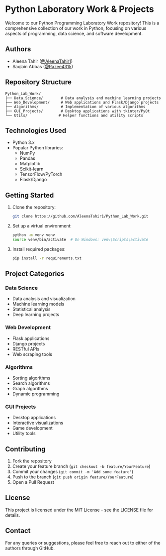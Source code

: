 # Python Laboratory Work & Projects

Welcome to our Python Programming Laboratory Work repository! This is a comprehensive collection of our work in Python, focusing on various aspects of programming, data science, and software development.

## Authors

- Aleena Tahir ([@AleenaTahir1](https://github.com/AleenaTahir1))
- Saqlain Abbas ([@Razee4315](https://github.com/Razee4315))

## Repository Structure

```
Python_Lab_Work/
├── Data_Science/        # Data analysis and machine learning projects
├── Web_Development/     # Web applications and Flask/Django projects
├── Algorithms/          # Implementation of various algorithms
├── GUI_Projects/        # Desktop applications with tkinter/PyQt
└── Utils/              # Helper functions and utility scripts
```

## Technologies Used

- Python 3.x
- Popular Python libraries:
  - NumPy
  - Pandas
  - Matplotlib
  - Scikit-learn
  - TensorFlow/PyTorch
  - Flask/Django

## Getting Started

1. Clone the repository:
   ```bash
   git clone https://github.com/AleenaTahir1/Python_Lab_Work.git
   ```

2. Set up a virtual environment:
   ```bash
   python -m venv venv
   source venv/bin/activate  # On Windows: venv\Scripts\activate
   ```

3. Install required packages:
   ```bash
   pip install -r requirements.txt
   ```

## Project Categories

### Data Science
- Data analysis and visualization
- Machine learning models
- Statistical analysis
- Deep learning projects

### Web Development
- Flask applications
- Django projects
- RESTful APIs
- Web scraping tools

### Algorithms
- Sorting algorithms
- Search algorithms
- Graph algorithms
- Dynamic programming

### GUI Projects
- Desktop applications
- Interactive visualizations
- Game development
- Utility tools

## Contributing

1. Fork the repository
2. Create your feature branch (`git checkout -b feature/YourFeature`)
3. Commit your changes (`git commit -m 'Add some feature'`)
4. Push to the branch (`git push origin feature/YourFeature`)
5. Open a Pull Request

## License

This project is licensed under the MIT License - see the LICENSE file for details.

## Contact

For any queries or suggestions, please feel free to reach out to either of the authors through GitHub.
